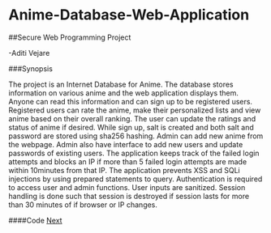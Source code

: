 # Anime-Database-Web-Application

##Secure Web Programming Project

-Aditi Vejare

###Synopsis

  The project is an Internet Database for Anime. The database stores information on various anime and
the web application displays them. Anyone can read this information and can sign up to be registered
users. Registered users can rate the anime, make their personalized lists and view anime based on their
overall ranking. The user can update the ratings and status of anime if desired. While sign up, salt is
created and both salt and password are stored using sha256 hashing.
Admin can add new anime from the webpage. Admin also have interface to add new users and update
passwords of existing users. The application keeps track of the failed login attempts and blocks an IP if
more than 5 failed login attempts are made within 10minutes from that IP.
The application prevents XSS and SQLi injections by using prepared statements to query. Authentication
is required to access user and admin functions. User inputs are sanitized. Session handling is done such
that session is destroyed if session lasts for more than 30 minutes of if browser or IP changes.

####Code
[Next](https://github.com/adi-vejare/Anime-Database-Web-Application/blob/master/Scope_statement.pdf)

